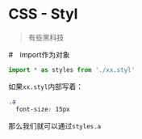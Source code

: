 # CSS - Styl
> 有些黑科技

#　import作为对象

```JavaScript
import * as styles from './xx.styl'
```

如果`xx.styl`内部写着：

```css
.a 
  font-size: 15px
```

那么我们就可以通过`styles.a`